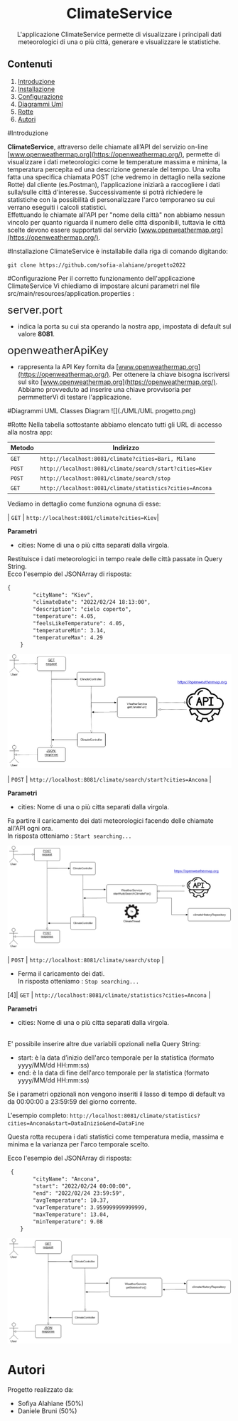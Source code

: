 <h1 align="center"> <font size="6">ClimateService</font> </h1>


<p align="center">
L'applicazione ClimateService permette di visualizzare i principali dati meteorologici di una o più città, generare e visualizzare le statistiche.
</p>

## **Contenuti**
1. [Introduzione](#introduzione)
2. [Installazione](#installazione)
3. [Configurazione](#configurazione)
4. [Diagrammi Uml](#diagrammi-uml)
5. [Rotte](#rotte)
6. [Autori](#autori)

#Introduzione


**ClimateService**, attraverso delle chiamate all’API del servizio on-line [www.openweathermap.org](https://openweathermap.org/), permette di visualizzare i dati meteorologici come le temperature massima e minima, la temperatura percepita ed una descrizione generale del tempo. Una volta fatta una specifica chiamata POST (che vedremo in dettaglio nella sezione Rotte) dal cliente (es.Postman), l'applicazione iniziarà a raccogliere i dati sulla/sulle città d'interesse. Successivamente si potrà richiedere le statistiche con la possibilità di personalizzare l'arco temporaneo su cui verrano eseguiti i calcoli statistici. <br/>
Effettuando le chiamate all'API per "nome della città" non abbiamo nessun vincolo per quanto riguarda il numero delle città disponibili, tuttavia le città scelte devono essere supportati dal servizio [www.openweathermap.org](https://openweathermap.org/). 


#Installazione
 ClimateService è installabile dalla riga di comando digitando:  
 
```
git clone https://github.com/sofia-alahiane/progetto2022
```


#Configurazione
Per il corretto funzionamento dell'applicazione ClimateService Vi chiediamo di impostare alcuni parametri nel file src/main/resources/application.properties :

<font size="5">server.port</font>

+ indica la porta su cui sta operando la nostra app, impostata di default sul valore **8081**.

<font size="5">openweatherApiKey</font>

- rappresenta la API Key fornita da [www.openweathermap.org](https://openweathermap.org/). Per ottenere la chiave bisogna iscriversi sul sito [www.openweathermap.org](https://openweathermap.org/). Abbiamo provveduto ad inserire una chiave provvisoria per permmetterVi di testare l'applicazione. 




#Diagrammi UML
Classes Diagram
![](./UML/UML progetto.png)


#Rotte
Nella tabella sottostante abbiamo elencato tutti gli URL di accesso alla nostra app:

| Metodo | Indirizzo |
|--------|--------|
| ` GET ` | `http://localhost:8081/climate?cities=Bari, Milano`| 
| ` POST ` | `http://localhost:8081/climate/search/start?cities=Kiev` |
| ` POST ` | `http://localhost:8081/climate/search/stop` | 
| ` GET ` | `http://localhost:8081/climate/statistics?cities=Ancona` | 

<!-- blank line -->
<!-- blank line -->

Vediamo in dettaglio come funziona ognuna di esse: 

<!-- blank line -->
<!-- blank line -->

| ` GET ` | `http://localhost:8081/climate?cities=Kiev`|

**Parametri**

- cities: Nome di una o più citta separati dalla virgola. 

Restituisce i dati meteorologici in tempo reale delle città passate in Query String. <br/>
Ecco l'esempio del JSONArray di risposta:

```
{
        "cityName": "Kiev",
        "climateDate": "2022/02/24 18:13:00",
        "description": "cielo coperto",
        "temperature": 4.05,
        "feelsLikeTemperature": 4.05,
        "temperatureMin": 3.14,
        "temperatureMax": 4.29
    }
```
![](./UML/flow/getClimateFor.png)

<!-- blank line -->
<!-- blank line -->

| ` POST ` | `http://localhost:8081/climate/search/start?cities=Ancona` |

**Parametri**

- cities: Nome di una o più citta separati dalla virgola. 

Fa partire il caricamento dei dati meteorologici facendo delle chiamate all'API ogni ora.<br/>
In risposta otteniamo : `Start searching...`

<!-- blank line -->
<!-- blank line -->
<!-- blank line -->

![](./UML/flow/AutoSearchClimateFor.png)

<!-- blank line -->
<!-- blank line -->
<!-- blank line -->

| ` POST ` | `http://localhost:8081/climate/search/stop` | 

- Ferma il caricamento dei dati. <br/>
In risposta otteniamo : `Stop searching...`

<!-- blank line -->
<!-- blank line -->

[4]| ` GET ` | `http://localhost:8081/climate/statistics?cities=Ancona` | 

**Parametri**

- cities: Nome di una o più citta separati dalla virgola. 

<!-- blank line -->

<br/>E' possibile inserire altre due variabili opzionali nella Query String:<br/>

- start: è la data d’inizio dell'arco temporale per la statistica (formato yyyy/MM/dd HH:mm:ss)
- end:  è la data di fine dell'arco temporale per la statistica (formato yyyy/MM/dd HH:mm:ss)

Se i parametri opzionali non vengono inseriti il lasso di tempo di default va da 00:00:00 a 23:59:59 del giorno corrente.<br/>

L'esempio completo: `http://localhost:8081/climate/statistics?cities=Ancona&start=DataInizio&end=DataFine` <br/>

Questa rotta recupera i dati statistici come temperatura media, massima e minima e la varianza per l'arco temporale scelto. <br/>

Ecco l'esempio del JSONArray di risposta:


```
 {
        "cityName": "Ancona",
        "start": "2022/02/24 00:00:00",
        "end": "2022/02/24 23:59:59",
        "avgTemperature": 10.37,
        "varTemperature": 3.959999999999999,
        "maxTemperature": 13.04,
        "minTemperature": 9.08
    }
```
![](./UML/flow/getStatisticsFor.png)

<!-- blank line -->
<!-- blank line -->

# Autori
Progetto realizzato da:
- Sofiya Alahiane (50%)
- Daniele Bruni (50%)


